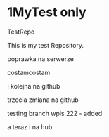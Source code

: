 1MyTest only
========

TestRepo

This is my test Repository.

poprawka na serwerze

costamcostam

i kolejna na github

trzecia zmiana na github

testing branch wpis 222 - added

a teraz i na hub